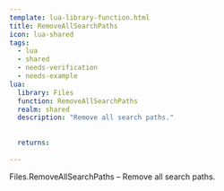 ```yaml
---
template: lua-library-function.html
title: RemoveAllSearchPaths
icon: lua-shared
tags:
  - lua
  - shared
  - needs-verification
  - needs-example
lua:
  library: Files
  function: RemoveAllSearchPaths
  realm: shared
  description: "Remove all search paths."
  
  
  returns:
    
---
```


<div class="lua__search__keywords">
Files.RemoveAllSearchPaths &#x2013; Remove all search paths.
</div>
